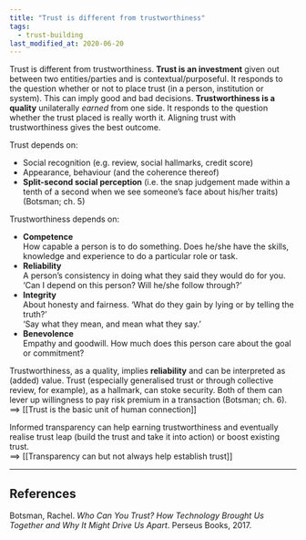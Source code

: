 ```yaml
---
title: "Trust is different from trustworthiness"
tags:
  - trust-building
last_modified_at: 2020-06-20
---
```


Trust is different from trustworthiness. **Trust is an investment** given out between two entities/parties and is contextual/purposeful. It responds to the question whether or not to place trust (in a person, institution or system). This can imply good and bad decisions. **Trustworthiness is a quality** unilaterally _earned_ from one side. It responds to the question whether the trust placed is really worth it. Aligning trust with trustworthiness gives the best outcome.

Trust depends on:

- Social recognition (e.g. review, social hallmarks, credit score)
- Appearance, behaviour (and the coherence thereof)
- **Split-second social perception** (i.e. the snap judgement made within a tenth of a second when we see someone’s face about his/her traits) (Botsman; ch. 5)

Trustworthiness depends on:

- **Competence**  
How capable a person is to do something. Does he/she have the skills, knowledge and experience to do a particular role or task.
- **Reliability**  
A person’s consistency in doing what they said they would do for you. ‘Can I depend on this person? Will he/she follow through?’
- **Integrity**  
About honesty and fairness. ‘What do they gain by lying or by telling the truth?’  
‘Say what they mean, and mean what they say.’
- **Benevolence**  
Empathy and goodwill. How much does this person care about the goal or commitment?

Trustworthiness, as a quality, implies **reliability** and can be interpreted as (added) value. Trust (especially generalised trust or through collective review, for example), as a hallmark, can stoke security. Both of them can lever up willingness to pay risk premium in a transaction (Botsman; ch. 6).  
==> [[Trust is the basic unit of human connection]]

Informed transparency can help earning trustworthiness and eventually realise trust leap (build the trust and take it into action) or boost existing trust.  
==> [[Transparency can but not always help establish trust]]

* * *

## References
Botsman, Rachel. _Who Can You Trust? How Technology Brought Us Together and Why It Might Drive Us Apart_. Perseus Books, 2017.
